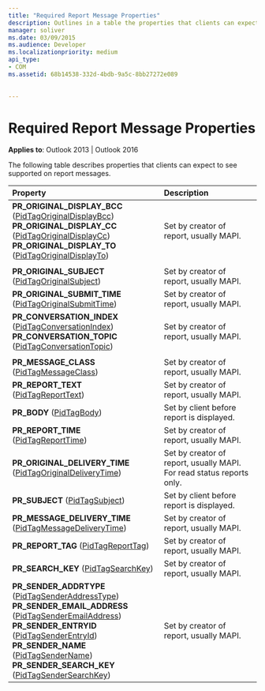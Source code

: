 ```yaml
---
title: "Required Report Message Properties"
description: Outlines in a table the properties that clients can expect to see supported on report messages in Outlook 2013 and Outlook 2016.
manager: soliver
ms.date: 03/09/2015
ms.audience: Developer
ms.localizationpriority: medium
api_type:
- COM
ms.assetid: 68b14538-332d-4bdb-9a5c-8bb27272e089
 
 
---
```


# Required Report Message Properties

  
  
**Applies to**: Outlook 2013 | Outlook 2016 
  
The following table describes properties that clients can expect to see supported on report messages.
  
|**Property**|**Description**|
|:-----|:-----|
|**PR_ORIGINAL_DISPLAY_BCC** ([PidTagOriginalDisplayBcc](pidtagoriginaldisplaybcc-canonical-property.md))  <br/> **PR_ORIGINAL_DISPLAY_CC** ([PidTagOriginalDisplayCc](pidtagoriginaldisplaycc-canonical-property.md))  <br/> **PR_ORIGINAL_DISPLAY_TO** ([PidTagOriginalDisplayTo](pidtagoriginaldisplayto-canonical-property.md))  <br/> |Set by creator of report, usually MAPI. |
|||
|**PR_ORIGINAL_SUBJECT** ([PidTagOriginalSubject](pidtagoriginalsubject-canonical-property.md))  <br/> |Set by creator of report, usually MAPI. |
|**PR_ORIGINAL_SUBMIT_TIME** ([PidTagOriginalSubmitTime](pidtagoriginalsubmittime-canonical-property.md))  <br/> |Set by creator of report, usually MAPI. |
|**PR_CONVERSATION_INDEX** ([PidTagConversationIndex](pidtagconversationindex-canonical-property.md))  <br/> **PR_CONVERSATION_TOPIC** ([PidTagConversationTopic](pidtagconversationtopic-canonical-property.md))  <br/> |Set by creator of report, usually MAPI. |
|||
|**PR_MESSAGE_CLASS** ([PidTagMessageClass](pidtagmessageclass-canonical-property.md))  <br/> |Set by creator of report, usually MAPI. |
|**PR_REPORT_TEXT** ([PidTagReportText](pidtagreporttext-canonical-property.md))  <br/> |Set by creator of report, usually MAPI. |
|**PR_BODY** ([PidTagBody](pidtagbody-canonical-property.md))  <br/> |Set by client before report is displayed. |
|**PR_REPORT_TIME** ([PidTagReportTime](pidtagreporttime-canonical-property.md))  <br/> |Set by creator of report, usually MAPI. |
|**PR_ORIGINAL_DELIVERY_TIME** ([PidTagOriginalDeliveryTime](pidtagoriginaldeliverytime-canonical-property.md))  <br/> |Set by creator of report, usually MAPI. For read status reports only. |
|**PR_SUBJECT** ([PidTagSubject](pidtagsubject-canonical-property.md))  <br/> |Set by client before report is displayed. |
|**PR_MESSAGE_DELIVERY_TIME** ([PidTagMessageDeliveryTime](pidtagmessagedeliverytime-canonical-property.md))  <br/> |Set by creator of report, usually MAPI. |
|**PR_REPORT_TAG** ([PidTagReportTag](pidtagreporttag-canonical-property.md))  <br/> |Set by creator of report, usually MAPI. |
|**PR_SEARCH_KEY** ([PidTagSearchKey](pidtagsearchkey-canonical-property.md))  <br/> |Set by creator of report, usually MAPI. |
|**PR_SENDER_ADDRTYPE** ([PidTagSenderAddressType](pidtagsenderaddresstype-canonical-property.md))  <br/> **PR_SENDER_EMAIL_ADDRESS** ([PidTagSenderEmailAddress](pidtagsenderemailaddress-canonical-property.md))  <br/> **PR_SENDER_ENTRYID** ([PidTagSenderEntryId](pidtagsenderentryid-canonical-property.md))  <br/> **PR_SENDER_NAME** ([PidTagSenderName](pidtagsendername-canonical-property.md))  <br/> **PR_SENDER_SEARCH_KEY** ([PidTagSenderSearchKey](pidtagsendersearchkey-canonical-property.md))  <br/> |Set by creator of report, usually MAPI. |
   

